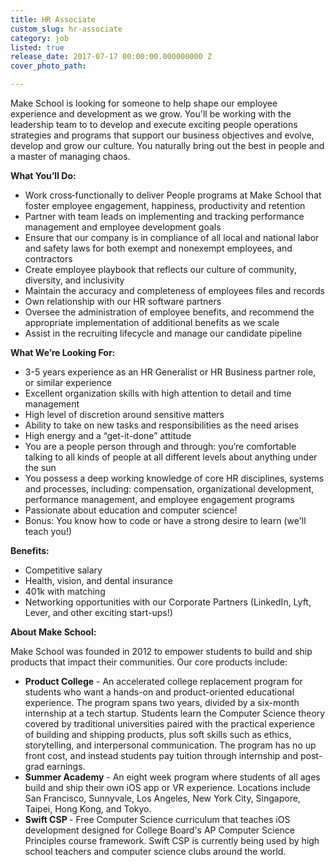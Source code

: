 ```yaml
---
title: HR Associate
custom_slug: hr-associate
category: job
listed: true
release_date: 2017-07-17 00:00:00.000000000 Z
cover_photo_path: 

---
```

Make School is looking for someone to help shape our employee experience and development as we grow. You'll be working with the leadership team to to develop and execute exciting people operations strategies and programs that support our business objectives and evolve, develop and grow our culture. You naturally bring out the best in people and a master of managing chaos.

<b>What You’ll Do:</b>

- Work cross‐functionally to deliver People programs at Make School that foster employee engagement, happiness, productivity and retention
- Partner with team leads on implementing and tracking performance management and employee development goals
- Ensure that our company is in compliance of all local and national labor and safety laws for both exempt and nonexempt employees, and contractors
- Create employee playbook that reflects our culture of community, diversity, and inclusivity
- Maintain the accuracy and completeness of employees files and records
- Own relationship with our HR software partners
- Oversee the administration of employee benefits, and recommend the appropriate implementation of additional benefits as we scale
- Assist in the recruiting lifecycle and manage our candidate pipeline


<b>What We’re Looking For:</b>

- 3-5 years experience as an HR Generalist or HR Business partner role, or similar experience
- Excellent organization skills with high attention to detail and time management
- High level of discretion around sensitive matters
- Ability to take on new tasks and responsibilities as the need arises
- High energy and a “get-it-done” attitude 
- You are a people person through and through: you’re comfortable talking to all kinds of people at all different levels about anything under the sun
- You possess a deep working knowledge of core HR disciplines, systems and processes, including: compensation, organizational development, performance management, and employee engagement programs
- Passionate about education and computer science!
- Bonus: You know how to code or have a strong desire to learn (we'll teach you!)


<b>Benefits:</b>

- Competitive salary
- Health, vision, and dental insurance
- 401k with matching
- Networking opportunities with our Corporate Partners (LinkedIn, Lyft, Lever, and other exciting start-ups!)



<b>About Make School:</b>

Make School was founded in 2012 to empower students to build and ship products that impact their communities. Our core products include:

- <b>Product College</b> - An accelerated college replacement program for students who want a hands-on and product-oriented educational experience. The program spans two years, divided by a six-month internship at a tech startup. Students learn the Computer Science theory covered by traditional universities paired with the practical experience of building and shipping products, plus soft skills such as ethics, storytelling, and interpersonal communication. The program has no up front cost, and instead students pay tuition through internship and post-grad earnings.
- <b>Summer Academy</b> - An eight week program where students of all ages build and ship their own iOS app or VR experience. Locations include San Francisco, Sunnyvale, Los Angeles, New York City, Singapore, Taipei, Hong Kong, and Tokyo.
- <b>Swift CSP </b> - Free Computer Science curriculum that teaches iOS development designed for College Board's AP Computer Science Principles course framework. Swift CSP is currently being used by high school teachers and computer science clubs around the world.

